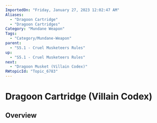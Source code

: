 ```yaml
---
ImportedOn: "Friday, January 27, 2023 12:02:47 AM"
Aliases:
  - "Dragoon Cartridge"
  - "Dragoon Cartridges"
Category: "Mundane Weapon"
Tags:
  - "Category/Mundane-Weapon"
parent:
  - "S5.1 - Cruel Musketeers Rules"
up:
  - "S5.1 - Cruel Musketeers Rules"
next:
  - "Dragoon Musket (Villain Codex)"
RWtopicId: "Topic_6783"
---
```

# Dragoon Cartridge (Villain Codex)
## Overview
